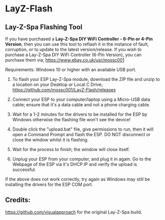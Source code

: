 # LayZ-Flash
## Lay-Z-Spa Flashing Tool

If you have purchased a **Lay-Z-Spa DIY WiFi Controller - 6-Pin or 4-Pin Version**, then you can use this tool to reflash it in the instance of fault, corruption, or to update to the latest version/release. If you wish to purchase a Lay-Z-Spa DIY WiFi Controller (6-Pin Version), you can purchase them via; https://www.ebay.co.uk/usr/mossc001

Requirements: Windows 10 or higher with an available USB port.

1. To flash your ESP Lay-Z-Spa module, download the ZIP file and unzip to a location on your Desktop or Local C Drive; https://github.com/mossc001/LayZ-Flash/releases

2. Connect your ESP to your computer/laptop using a Micro-USB data cable; ensure that it's a data cable and not a phone charging cable.

3. Wait for a 1-2 minutes for the drivers to be installed for the ESP by Windows otherwise the flashing file won't see the device!

4. Double click the "upload.bat" file, give permissions to run, then it will open a Command Prompt and flash the ESP. DO NOT disconnect or close the window whilst it is flashing.

5. Wait for the process to finish; the window will close itself.

6. Unplug your ESP from your computer, and plug it in again. Go to the Webpage of the ESP via it's DHCP IP and verify the upload is successful.

If the above does not work correctly, try again as Windows may still be installing the drivers for the ESP COM port.

## Credits:
https://github.com/visualapproach for the original Lay-Z-Spa build.
